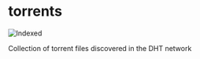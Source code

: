 torrents 
========
![Indexed](https://img.shields.io/badge/indexed-121188-blue)

Collection of torrent files discovered in the DHT network
